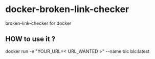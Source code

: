 # docker-broken-link-checker
broken-link-checker for docker


## HOW to use it ?
docker run -e "YOUR_URL=< URL_WANTED >" --name blc blc:latest
